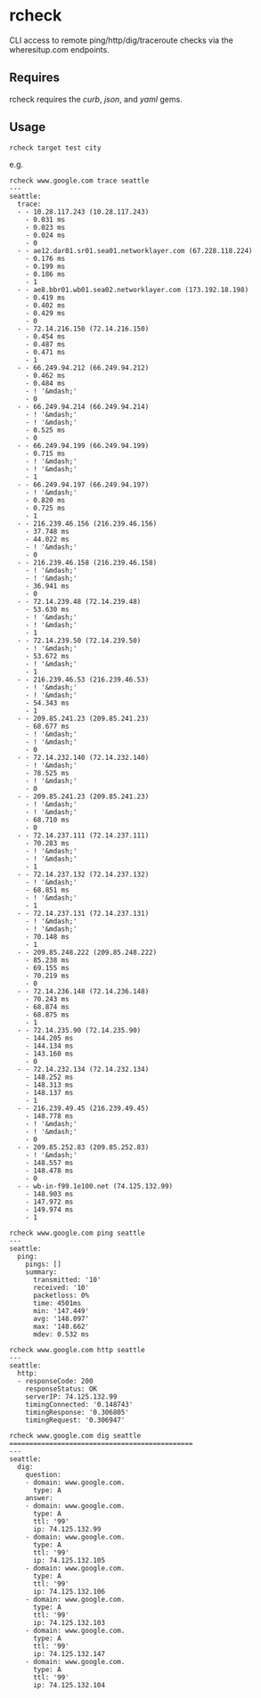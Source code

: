 rcheck
======

CLI access to remote ping/http/dig/traceroute checks via the wheresitup.com endpoints.

Requires
--------
rcheck requires the *curb*, *json*, and *yaml* gems.

Usage
-----
    rcheck target test city
e.g.

    rcheck www.google.com trace seattle
    ---
    seattle:
      trace:
      - - 10.28.117.243 (10.28.117.243)
        - 0.031 ms
        - 0.023 ms
        - 0.024 ms
        - 0
      - - ae12.dar01.sr01.sea01.networklayer.com (67.228.118.224)
        - 0.176 ms
        - 0.199 ms
        - 0.186 ms
        - 1
      - - ae8.bbr01.wb01.sea02.networklayer.com (173.192.18.198)
        - 0.419 ms
        - 0.402 ms
        - 0.429 ms
        - 0
      - - 72.14.216.150 (72.14.216.150)
        - 0.454 ms
        - 0.487 ms
        - 0.471 ms
        - 1
      - - 66.249.94.212 (66.249.94.212)
        - 0.462 ms
        - 0.484 ms
        - ! '&mdash;'
        - 0
      - - 66.249.94.214 (66.249.94.214)
        - ! '&mdash;'
        - ! '&mdash;'
        - 0.525 ms
        - 0
      - - 66.249.94.199 (66.249.94.199)
        - 0.715 ms
        - ! '&mdash;'
        - ! '&mdash;'
        - 1
      - - 66.249.94.197 (66.249.94.197)
        - ! '&mdash;'
        - 0.820 ms
        - 0.725 ms
        - 1
      - - 216.239.46.156 (216.239.46.156)
        - 37.748 ms
        - 44.022 ms
        - ! '&mdash;'
        - 0
      - - 216.239.46.158 (216.239.46.158)
        - ! '&mdash;'
        - ! '&mdash;'
        - 36.941 ms
        - 0
      - - 72.14.239.48 (72.14.239.48)
        - 53.630 ms
        - ! '&mdash;'
        - ! '&mdash;'
        - 1
      - - 72.14.239.50 (72.14.239.50)
        - ! '&mdash;'
        - 53.672 ms
        - ! '&mdash;'
        - 1
      - - 216.239.46.53 (216.239.46.53)
        - ! '&mdash;'
        - ! '&mdash;'
        - 54.343 ms
        - 1
      - - 209.85.241.23 (209.85.241.23)
        - 68.677 ms
        - ! '&mdash;'
        - ! '&mdash;'
        - 0
      - - 72.14.232.140 (72.14.232.140)
        - ! '&mdash;'
        - 78.525 ms
        - ! '&mdash;'
        - 0
      - - 209.85.241.23 (209.85.241.23)
        - ! '&mdash;'
        - ! '&mdash;'
        - 68.710 ms
        - 0
      - - 72.14.237.111 (72.14.237.111)
        - 70.283 ms
        - ! '&mdash;'
        - ! '&mdash;'
        - 1
      - - 72.14.237.132 (72.14.237.132)
        - ! '&mdash;'
        - 68.851 ms
        - ! '&mdash;'
        - 1
      - - 72.14.237.131 (72.14.237.131)
        - ! '&mdash;'
        - ! '&mdash;'
        - 70.148 ms
        - 1
      - - 209.85.248.222 (209.85.248.222)
        - 85.238 ms
        - 69.155 ms
        - 70.219 ms
        - 0
      - - 72.14.236.148 (72.14.236.148)
        - 70.243 ms
        - 68.874 ms
        - 68.875 ms
        - 1
      - - 72.14.235.90 (72.14.235.90)
        - 144.205 ms
        - 144.134 ms
        - 143.160 ms
        - 0
      - - 72.14.232.134 (72.14.232.134)
        - 148.252 ms
        - 148.313 ms
        - 148.137 ms
        - 1
      - - 216.239.49.45 (216.239.49.45)
        - 148.778 ms
        - ! '&mdash;'
        - ! '&mdash;'
        - 0
      - - 209.85.252.83 (209.85.252.83)
        - ! '&mdash;'
        - 148.557 ms
        - 148.478 ms
        - 0
      - - wb-in-f99.1e100.net (74.125.132.99)
        - 148.903 ms
        - 147.972 ms
        - 149.974 ms
        - 1

    rcheck www.google.com ping seattle 
    ---
    seattle:
      ping:
        pings: []
        summary:
          transmitted: '10'
          received: '10'
          packetloss: 0%
          time: 4501ms
          min: '147.449'
          avg: '148.097'
          max: '148.662'
          mdev: 0.532 ms
    
    rcheck www.google.com http seattle
    ---
    seattle:
      http:
      - responseCode: 200
        responseStatus: OK
        serverIP: 74.125.132.99
        timingConnected: '0.148743'
        timingResponse: '0.306805'
        timingRequest: '0.306947'
    
    rcheck www.google.com dig seattle 
    ==============================================
    ---
    seattle:
      dig:
        question:
        - domain: www.google.com.
          type: A
        answer:
        - domain: www.google.com.
          type: A
          ttl: '99'
          ip: 74.125.132.99
        - domain: www.google.com.
          type: A
          ttl: '99'
          ip: 74.125.132.105
        - domain: www.google.com.
          type: A
          ttl: '99'
          ip: 74.125.132.106
        - domain: www.google.com.
          type: A
          ttl: '99'
          ip: 74.125.132.103
        - domain: www.google.com.
          type: A
          ttl: '99'
          ip: 74.125.132.147
        - domain: www.google.com.
          type: A
          ttl: '99'
          ip: 74.125.132.104
